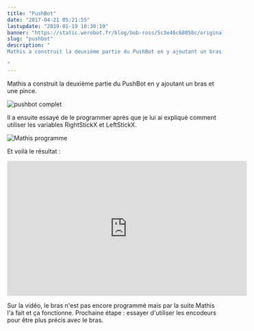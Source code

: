 ```yaml
---
title: "PushBot"
date: "2017-04-21 05:21:55"
lastupdate: "2019-01-19 10:30:19"
banner: "https://static.werobot.fr/blog/bob-ross/5c3e46c68058c/original.jpg"
slug: "pushbot"
description: " 
Mathis a construit la deuxième partie du PushBot en y ajoutant un bras et une pince.

"
---
```

Mathis a construit la deuxième partie du PushBot en y ajoutant un bras et une pince.

![pushbot complet](https://static.werobot.fr/blog/bob-ross/5c3e46c71568b/50.jpg)

Il a ensuite essayé de le programmer après que je lui ai expliqué comment utiliser les variables RightStickX et LeftStickX.

![Mathis programme](https://static.werobot.fr/blog/bob-ross/5c3e46c78e479/50.jpg)

Et voilà le résultat :

<iframe width="560" height="315" src="https://www.youtube-nocookie.com/embed/8qyiC0ZID1g" frameborder="0" allow="accelerometer; autoplay; encrypted-media; gyroscope; picture-in-picture" allowfullscreen></iframe>

Sur la vidéo, le bras n'est pas encore programmé mais par la suite Mathis l'a fait et ça fonctionne.
Prochaine étape : essayer d'utiliser les encodeurs pour être plus précis avec le bras.


    